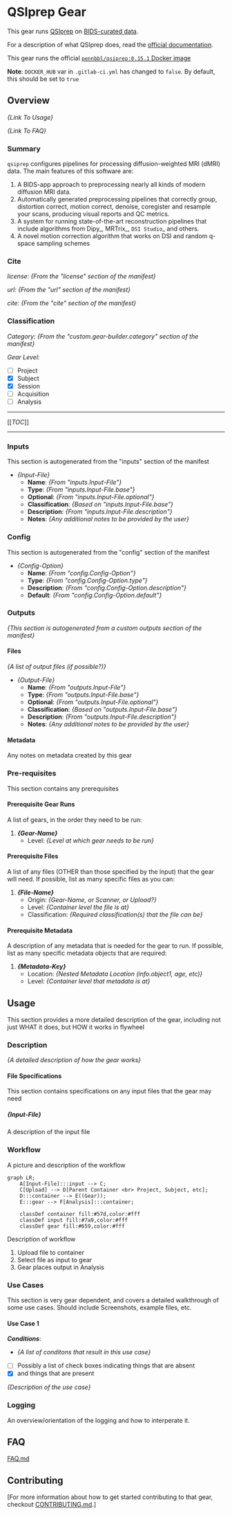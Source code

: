 # QSIprep Gear

This gear runs [QSIprep](https://qsiprep.readthedocs.io/) on
[BIDS-curated data](https://bids.neuroimaging.io/).

For a description of what QSIprep does, read the
[official documentation](https://qsiprep.readthedocs.io/).  

This gear runs the official
[`pennbbl/qsiprep:0.15.1` Docker image](https://hub.docker.com/r/pennbbl/qsiprep)

__Note__: `DOCKER_HUB` var in `.gitlab-ci.yml` has changed to `false`. By default, this
should be set to `true`

## Overview

*{Link To Usage}*

*{Link To FAQ}*

### Summary

`qsiprep` configures pipelines for processing diffusion-weighted MRI (dMRI) data. The main
features of this software are:

  1. A BIDS-app approach to preprocessing nearly all kinds of modern diffusion MRI data.
  2. Automatically generated preprocessing pipelines that correctly group, distortion correct,
     motion correct, denoise, coregister and resample your scans, producing visual reports
     and QC metrics.
  3. A system for running state-of-the-art reconstruction pipelines that include algorithms
     from Dipy_, MRTrix_, `DSI Studio`_  and others.
  4. A novel motion correction algorithm that works on DSI and random q-space sampling schemes

### Cite

*license:* *{From the "license" section of the manifest}*

*url:* *{From the "url" section of the manifest}*

*cite:* *{From the "cite" section of the manifest}*

### Classification

*Category:* *{From the "custom.gear-builder.category" section of the manifest}*

*Gear Level:*

- [ ] Project
- [x] Subject
- [x] Session
- [ ] Acquisition
- [ ] Analysis

----

[[*TOC*]]

----

### Inputs

This section is autogenerated from the "inputs" section of the manifest

- *{Input-File}*
  - __Name__: *{From "inputs.Input-File"}*
  - __Type__: *{From "inputs.Input-File.base"}*
  - __Optional__: *{From "inputs.Input-File.optional"}*
  - __Classification__: *{Based on "inputs.Input-File.base"}*
  - __Description__: *{From "inputs.Input-File.description"}*
  - __Notes__: *{Any additional notes to be provided by the user}*

### Config

This section is autogenerated from the "config" section of the manifest

- *{Config-Option}*
  - __Name__: *{From "config.Config-Option"}*
  - __Type__: *{From "config.Config-Option.type"}*
  - __Description__: *{From "config.Config-Option.description"}*
  - __Default__: *{From "config.Config-Option.default"}*

### Outputs

*{This section is autogenerated from a custom outputs section of the manifest}*

#### Files

*{A list of output files (if possible?)}*

- *{Output-File}*
  - __Name__: *{From "outputs.Input-File"}*
  - __Type__: *{From "outputs.Input-File.base"}*
  - __Optional__: *{From "outputs.Input-File.optional"}*
  - __Classification__: *{Based on "outputs.Input-File.base"}*
  - __Description__: *{From "outputs.Input-File.description"}*
  - __Notes__: *{Any additional notes to be provided by the user}*

#### Metadata

Any notes on metadata created by this gear

### Pre-requisites

This section contains any prerequisites

#### Prerequisite Gear Runs

A list of gears, in the order they need to be run:

1. *__{Gear-Name}__*
    - Level: *{Level at which gear needs to be run}*

#### Prerequisite Files

A list of any files (OTHER than those specified by the input) that the gear will need.
If possible, list as many specific files as you can:

1. *__{File-Name}__*
    - Origin: *{Gear-Name, or Scanner, or Upload?}*
    - Level: *{Container level the file is at}*
    - Classification: *{Required classification(s) that the file can be}*

#### Prerequisite Metadata

A description of any metadata that is needed for the gear to run.
If possible, list as many specific metadata objects that are required:

1. *__{Metadata-Key}__*
    - Location: *{Nested Metadata Location (info.object1, age, etc)}*
    - Level: *{Container level that metadata is at}*

## Usage

This section provides a more detailed description of the gear, including not just WHAT
it does, but HOW it works in flywheel

### Description

*{A detailed description of how the gear works}*

#### File Specifications

This section contains specifications on any input files that the gear may need

##### *{Input-File}*

A description of the input file

### Workflow

A picture and description of the workflow

```mermaid
graph LR;
    A[Input-File]:::input --> C;
    C[Upload] --> D[Parent Container <br> Project, Subject, etc];
    D:::container --> E((Gear));
    E:::gear --> F[Analysis]:::container;
    
    classDef container fill:#57d,color:#fff
    classDef input fill:#7a9,color:#fff
    classDef gear fill:#659,color:#fff

```

Description of workflow

1. Upload file to container
1. Select file as input to gear
1. Gear places output in Analysis

### Use Cases

This section is very gear dependent, and covers a detailed walkthrough of some use cases.
Should include Screenshots, example files, etc.

#### Use Case 1

***Conditions***:

- *{A list of conditons that result in this use case}*
- [ ] Possibly a list of check boxes indicating things that are absent
- [x] and things that are present

*{Description of the use case}*

### Logging

An overview/orientation of the logging and how to interperate it.

## FAQ

[FAQ.md](FAQ.md)

## Contributing

[For more information about how to get started contributing to that gear,
checkout [CONTRIBUTING.md](CONTRIBUTING.md).]

